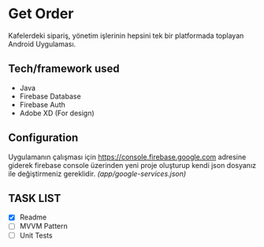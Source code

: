 # Get Order
Kafelerdeki sipariş, yönetim işlerinin hepsini tek bir platformada toplayan Android Uygulaması.
## Tech/framework used
- Java
- Firebase Database
- Firebase Auth
- Adobe XD (For design)
## Configuration
Uygulamanın çalışması için https://console.firebase.google.com adresine giderek firebase console üzerinden yeni proje oluşturup kendi json dosyanız ile değiştirmeniz gereklidir.
*(app/google-services.json)*

## TASK LIST
- [x] Readme
- [ ] MVVM Pattern
- [ ] Unit Tests
